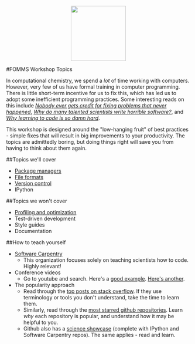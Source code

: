 <p align="center">
 <img src="http://www.fomms.org/files/logo2015.jpg" height="150px" />
</p>

#FOMMS Workshop Topics

In computational chemistry, we spend a *lot* of time working with computers. However, very few of us have formal training in computer programming. There is little short-term incentive for us to fix this, which has led us to adopt some inefficient programming practices. Some interesting reads on this include [*Nobody ever gets credit for fixing problems that never happened*](http://web.mit.edu/nelsonr/www/Repenning=Sterman_CMR_su01_.pdf), [*Why do many talented scientists write horrible software?*](http://academia.stackexchange.com/questions/17781/why-do-many-talented-scientists-write-horrible-software), and [*Why learning to code is so damn hard*](http://www.vikingcodeschool.com/posts/why-learning-to-code-is-so-damn-hard).

This workshop is designed around the "low-hanging fruit" of best practices - simple fixes that will result in big improvements to your productivity. The topics are admittedly boring, but doing things right will save you from having to think about them again.

##Topics we'll cover

 * [Package managers](/package_managers/README.md)
 * [File formats](/file_formats/README.md)
 * [Version control](/version_control/README.md)
 * IPython

##Topics we won't cover

 * [Profiling and optimization](/optimization/README.md)
 * Test-driven development
 * Style guides
 * Documentation

##How to teach yourself

 * [Software Carpentry](https://www.youtube.com/watch?v=HhwElTL-mdI)
   - This organization focuses solely on teaching scientists how to code. Highly relevant!
 * Conference videos
   - Go to youtube and search. Here's a [good example](https://www.youtube.com/watch?v=OSGv2VnC0go). [Here's another](https://www.youtube.com/watch?v=HhwElTL-mdI).
 * The popularity approach
   - Read through the [top posts on stack overflow](http://stackoverflow.com/questions?sort=votes). If they use terminology or tools you don't understand, take the time to learn them.
   - Similarly, read through the [most starred github repositories](https://github.com/search?q=stars:%3E1&s=stars&type=Repositories). Learn *why* each repository is popular, and understand how it may be helpful to you.
   - Github also has a [science showcase](https://github.com/showcases/science) (complete with IPython and Software Carpentry repos). The same applies - read and learn.
